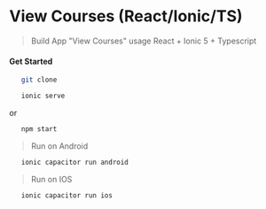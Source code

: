 # View Courses (React/Ionic/TS)

> Build App "View Courses" usage React + Ionic 5 + Typescript

#### Get Started
```sh
   git clone 
```
```sh
   ionic serve 
```
or 
```sh
   npm start
```

> Run on Android
```sh
   ionic capacitor run android
```

> Run on IOS
```sh
   ionic capacitor run ios
```


